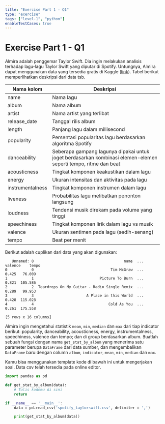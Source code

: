 ```yaml
---
title: "Exercise Part 1 - Q1"
type: "exercise"
tags: ["level-1", "python"]
enableTestCases: true
---
```


# Exercise Part 1 - Q1

Almira adalah penggemar Taylor Swift. Dia ingin melakukan analisis terhadap lagu-lagu Taylor Swift yang diputar di Spotify. Untungnya, Almira dapat menggunakan data yang tersedia gratis di Kaggle ([link](https://www.kaggle.com/datasets/thespacefreak/taylor-swift-spotify-data)). Tabel berikut memperlihatkan deskripsi dari data tsb.

| Nama kolom       | Deskripsi                                                                  |
| ---------------- | -------------------------------------------------------------------------- |
| name             | Nama lagu                                                                  |
| album            | Nama album                                                                 |
| artist           | Nama artist yang terlibat                                                  |
| release_date     | Tanggal rilis album                                                        |
| length           | Panjang lagu dalam millisecond                                             |
| popularity       | Persentasi popularitas lagu berdasarkan algoritma Spotify                  |
| danceability     | Seberapa gampang lagunya dipakai untuk joget berdasarkan kombinasi elemen-elemen seperti tempo, ritme dan beat |
| acousticness    | Tingkat komponen keakustikan dalam lagu                                    |
| energy           | Ukuran intensitas dan aktivitas pada lagu                                  |
| instrumentalness | Tingkat komponen instrumen dalam lagu                                      |
| liveness         | Probabilitas lagu melibatkan penonton langsung                             |
| loudness         | Tendensi musik direkam pada volume yang tinggi                             |
| speechiness      | Tingkat komponen lirik dalam lagu vs musik                                 |
| valence          | Ukuran sentimen pada lagu (sedih-senang)                                   |
| tempo            | Beat per menit                                                             |

Berikut adalah cuplikan dari data yang akan digunakan:

```
   Unnamed: 0                                         name  ... valence    tempo
0           0                                   Tim McGraw  ...   0.425   76.009
1           1                              Picture To Burn  ...   0.821  105.586
2           2  Teardrops On My Guitar - Radio Single Remix  ...   0.289   99.953
3           3                        A Place in this World  ...   0.428  115.028
4           4                                  Cold As You  ...   0.261  175.558

[5 rows x 16 columns]
```

Almira ingin mengetahui statistik `mean`, `min`, `median` dan `max` dari tiap indicator berikut: popularity, danceability, acousticness, energy, instrumentalness, speechiness, valence dan tempo; dan di group berdasarkan album. Buatlah sebuah fungsi dengan nama `get_stat_by_album` yang menerima satu parameter berupa `DataFrame` dari data sumber, dan mengembalikan `DataFrame` baru dengan column `album`, `indicator`, `mean`, `min`, `median` dan `max`.

Kamu bisa menggunakan template kode di bawah ini untuk mengerjakan soal. Data csv telah tersedia pada online editor.

```python
import pandas as pd

def get_stat_by_album(data):
    # Tulis kodemu di sini
    return

if __name__ == '__main__':
    data = pd.read_csv('spotify_taylorswift.csv', delimiter = ',')

    print(get_stat_by_album(data))
```